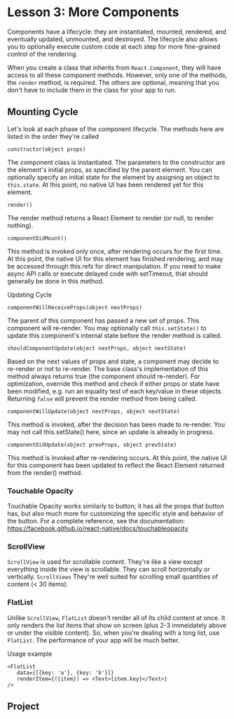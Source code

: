 # Lesson 3: More Components

Components have a lifecycle: they are instantiated, mounted, rendered, and eventually updated, unmounted, and destroyed. The lifecycle also allows you to optionally execute custom code at each step for more fine-grained control of the rendering. 

When you create a class that inherits from `React.Component`, they will have access to all these component methods. However, only one of the methods, the `render` method, is required. The others are optional, meaning that you don't have to include them in the class for your app to run.

## Mounting Cycle

Let's look at each phase of the component lifecycle. The methods here are listed in the order they're called

`constructor(object props)` 

The component class is instantiated. The parameters to the constructor are the element's initial props, as specified by the parent element. You can optionally specify an initial state for the element by assigning an object to `this.state`. At this point, no native UI has been rendered yet for this element.

`render()`

The render method returns a React Element to render (or null, to render nothing).

`componentDidMount()`

This method is invoked only once, after rendering occurs for the first time. At this point, the native UI for this element has finished rendering, and may be accessed through this.refs for direct manipulation. If you need to make async API calls or execute delayed code with setTimeout, that should generally be done in this method.

Updating Cycle

`componentWillReceiveProps(object nextProps)` 

The parent of this component has passed a new set of props. This component will re-render. You may optionally call `this.setState()` to update this component's internal state before the render method is called.

`shouldComponentUpdate(object nextProps, object nextState)` 

Based on the next values of props and state, a component may decide to re-render or not to re-render. The base class's implementation of this method always returns true (the component should re-render). For optimization, override this method and check if either props or state have been modified, e.g. run an equality test of each key/value in these objects. Returning `false` will prevent the render method from being called.

`componentWillUpdate(object nextProps, object nextState)`

This method is invoked, after the decision has been made to re-render. You may not call this.setState() here, since an update is already in progress.

`componentDidUpdate(object prevProps, object prevState)`

This method is invoked after re-rendering occurs. At this point, the native UI for this component has been updated to reflect the React Element returned from the render() method.



### Touchable Opacity
Touchable Opacity works similarly to button; it has all the props that button has, but also much more for customizing the specific style and behavior of the button. For a complete reference, see the documentation: https://facebook.github.io/react-native/docs/touchableopacity

### ScrollView
`ScrollView` is used for scrollable content. They're like a view except everything inside the view is scrollable. They can scroll horizontally or vertically. `ScrollViews` They're well suited for scrolling small quantities of content (< 30 items).

### FlatList
Unlike `ScrollView`, `FlatList` doesn't render all of its child content at once. It only renders the list items that show on screen (plus 2-3 immeidately above or under the visible content). So, when you're dealing with a long list, use `FlatList`. The performance of your app will be much better.

Usage example
```
<FlatList
   data={[{key: 'a'}, {key: 'b'}]}
   renderItem={({item}) => <Text>{item.key}</Text>}
/>
```

## Project

